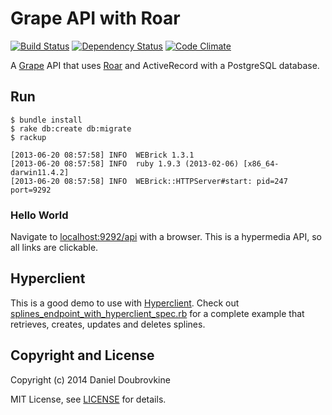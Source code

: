 Grape API with Roar
===================

[![Build Status](http://img.shields.io/travis/dblock/grape-with-roar.svg?branch=with_activerecord)](https://travis-ci.org/dblock/grape-with-roar?branch=with_activerecord)
[![Dependency Status](https://gemnasium.com/dblock/grape-with-roar.svg?branch=with_activerecord)](https://gemnasium.com/dblock/grape-with-roar?branch=with_activerecord)
[![Code Climate](https://codeclimate.com/github/dblock/grape-with-roar.svg?branch=with_activerecord)](https://codeclimate.com/github/dblock/grape-with-roar?branch=with_activerecord)

A [Grape](http://github.com/intridea/grape) API that uses [Roar](https://github.com/apotonick/roar) and ActiveRecord with a PostgreSQL database.

Run
---

```
$ bundle install
$ rake db:create db:migrate
$ rackup

[2013-06-20 08:57:58] INFO  WEBrick 1.3.1
[2013-06-20 08:57:58] INFO  ruby 1.9.3 (2013-02-06) [x86_64-darwin11.4.2]
[2013-06-20 08:57:58] INFO  WEBrick::HTTPServer#start: pid=247 port=9292
```

### Hello World

Navigate to [localhost:9292/api](http://localhost:9292/api) with a browser. This is a hypermedia API, so all links are clickable.

Hyperclient
-----------

This is a good demo to use with [Hyperclient](https://github.com/codegram/hyperclient). Check out [splines_endpoint_with_hyperclient_spec.rb](/spec/api/splines_endpoint_with_hyperclient_spec.rb) for a complete example that retrieves, creates, updates and deletes splines.

Copyright and License
---------------------

Copyright (c) 2014 Daniel Doubrovkine

MIT License, see [LICENSE](LICENSE) for details.
